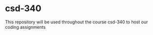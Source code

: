 # csd-340
This repository will be used throughout the course csd-340 to host our coding assignments
